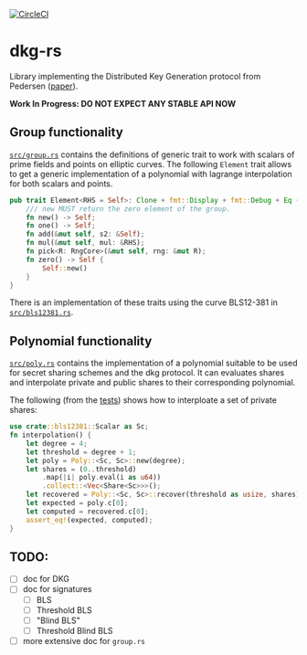 [![CircleCI](https://circleci.com/gh/nikkolasg/dkg-rs.svg?style=svg)](https://circleci.com/gh/nikkolasg/dkg-rs)
# dkg-rs

Library implementing the Distributed Key Generation protocol from Pedersen
([paper](https://link.springer.com/article/10.1007/s00145-006-0347-3)).

**Work In Progress: DO NOT EXPECT ANY STABLE API NOW**

## Group functionality

[`src/group.rs`](src/group.rs) contains the definitions of generic trait to work
with scalars of prime fields and points on elliptic curves. The following
`Element` trait allows to get a generic implementation of a polynomial with lagrange interpolation for both scalars and points.
```rust
pub trait Element<RHS = Self>: Clone + fmt::Display + fmt::Debug + Eq {
    /// new MUST return the zero element of the group.
    fn new() -> Self;
    fn one() -> Self;
    fn add(&mut self, s2: &Self);
    fn mul(&mut self, mul: &RHS);
    fn pick<R: RngCore>(&mut self, rng: &mut R);
    fn zero() -> Self {
        Self::new()
    }
}
```

There is an implementation of these traits using the curve BLS12-381 in
[`src/bls12381.rs`](src/bls12381.rs).

## Polynomial functionality

[`src/poly.rs`](src/poly.rs) contains the implementation of a polynomial
suitable to be used for secret sharing schemes and the dkg protocol. It can
evaluates shares and interpolate private and public shares to their
corresponding polynomial.

The following (from the [tests](src/poly.rs#L264)) shows how to interploate
a set of private shares:

```rust
use crate::bls12381::Scalar as Sc;
fn interpolation() {
    let degree = 4;
    let threshold = degree + 1;
    let poly = Poly::<Sc, Sc>::new(degree);
    let shares = (0..threshold)
        .map(|i| poly.eval(i as u64))
        .collect::<Vec<Share<Sc>>>();
    let recovered = Poly::<Sc, Sc>::recover(threshold as usize, shares);
    let expected = poly.c[0];
    let computed = recovered.c[0];
    assert_eq!(expected, computed);
}
```

## TODO:

- [ ] doc for DKG
- [ ] doc for signatures
    + [ ] BLS
    + [ ] Threshold BLS
    + [ ] "Blind BLS"
    + [ ] Threshold Blind BLS
- [ ] more extensive doc for `group.rs`
